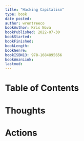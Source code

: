 ```yaml
---
title: "Hacking Capitalism"
type: book
date posted:
author: wrentreeco
bookAuthor: Kris Nova
bookPublished: 2022-07-30
bookStarted: 
bookFinished: 
bookLength: 
bookGenre: 
bookISBN13: 978-1684895656
bookAmznLink: 
lastmod: 
---
```

# Table of Contents


# Thoughts


# Actions